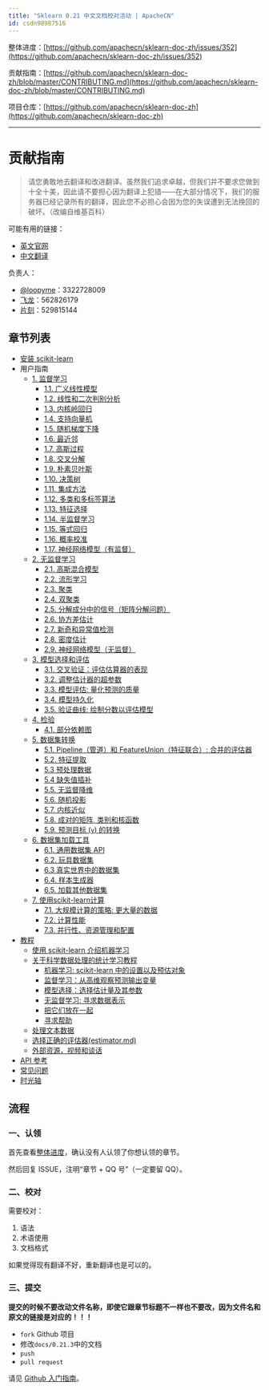 ```yaml
---
title: "Sklearn 0.21 中文文档校对活动 | ApacheCN"
id: csdn98987516
---
```


整体进度：[https://github.com/apachecn/sklearn-doc-zh/issues/352](https://github.com/apachecn/sklearn-doc-zh/issues/352)

贡献指南：[https://github.com/apachecn/sklearn-doc-zh/blob/master/CONTRIBUTING.md](https://github.com/apachecn/sklearn-doc-zh/blob/master/CONTRIBUTING.md)

项目仓库：[https://github.com/apachecn/sklearn-doc-zh](https://github.com/apachecn/sklearn-doc-zh)

* * *

# 贡献指南

> 请您勇敢地去翻译和改进翻译。虽然我们追求卓越，但我们并不要求您做到十全十美，因此请不要担心因为翻译上犯错——在大部分情况下，我们的服务器已经记录所有的翻译，因此您不必担心会因为您的失误遭到无法挽回的破坏。（改编自维基百科）

可能有用的链接：

*   [英文官网](https://scikit-learn.org)
*   [中文翻译](https://sklearn.apachecn.org)

负责人：

*   [@loopyme](https://github.com/loopyme)：3322728009
*   [飞龙](https://github.com/wizardforcel)：562826179
*   [片刻](https://github.com/jiangzhonglian)：529815144

## 章节列表

*   [安装 scikit-learn](https://github.com/apachecn/sklearn-doc-zh/blob/master/docs/0.21.3/62.md)
*   用户指南
    *   [1\. 监督学习](https://github.com/apachecn/sklearn-doc-zh/blob/master/docs/0.21.3/1.md)
        *   [1.1\. 广义线性模型](https://github.com/apachecn/sklearn-doc-zh/blob/master/docs/0.21.3/2.md)
        *   [1.2\. 线性和二次判别分析](https://github.com/apachecn/sklearn-doc-zh/blob/master/docs/0.21.3/3.md)
        *   [1.3\. 内核岭回归](https://github.com/apachecn/sklearn-doc-zh/blob/master/docs/0.21.3/4.md)
        *   [1.4\. 支持向量机](https://github.com/apachecn/sklearn-doc-zh/blob/master/docs/0.21.3/5.md)
        *   [1.5\. 随机梯度下降](https://github.com/apachecn/sklearn-doc-zh/blob/master/docs/0.21.3/6.md)
        *   [1.6\. 最近邻](https://github.com/apachecn/sklearn-doc-zh/blob/master/docs/0.21.3/7.md)
        *   [1.7\. 高斯过程](https://github.com/apachecn/sklearn-doc-zh/blob/master/docs/0.21.3/8.md)
        *   [1.8\. 交叉分解](https://github.com/apachecn/sklearn-doc-zh/blob/master/docs/0.21.3/9.md)
        *   [1.9\. 朴素贝叶斯](https://github.com/apachecn/sklearn-doc-zh/blob/master/docs/0.21.3/10.md)
        *   [1.10\. 决策树](https://github.com/apachecn/sklearn-doc-zh/blob/master/docs/0.21.3/11.md)
        *   [1.11\. 集成方法](https://github.com/apachecn/sklearn-doc-zh/blob/master/docs/0.21.3/12.md)
        *   [1.12\. 多类和多标签算法](https://github.com/apachecn/sklearn-doc-zh/blob/master/docs/0.21.3/13.md)
        *   [1.13\. 特征选择](https://github.com/apachecn/sklearn-doc-zh/blob/master/docs/0.21.3/14.md)
        *   [1.14\. 半监督学习](https://github.com/apachecn/sklearn-doc-zh/blob/master/docs/0.21.3/15.md)
        *   [1.15\. 等式回归](https://github.com/apachecn/sklearn-doc-zh/blob/master/docs/0.21.3/16.md)
        *   [1.16\. 概率校准](https://github.com/apachecn/sklearn-doc-zh/blob/master/docs/0.21.3/17.md)
        *   [1.17\. 神经网络模型（有监督）](https://github.com/apachecn/sklearn-doc-zh/blob/master/docs/0.21.3/18.md)
    *   [2\. 无监督学习](https://github.com/apachecn/sklearn-doc-zh/blob/master/docs/0.21.3/19.md)
        *   [2.1\. 高斯混合模型](https://github.com/apachecn/sklearn-doc-zh/blob/master/docs/0.21.3/20.md)
        *   [2.2\. 流形学习](https://github.com/apachecn/sklearn-doc-zh/blob/master/docs/0.21.3/21.md)
        *   [2.3\. 聚类](https://github.com/apachecn/sklearn-doc-zh/blob/master/docs/0.21.3/22.md)
        *   [2.4\. 双聚类](https://github.com/apachecn/sklearn-doc-zh/blob/master/docs/0.21.3/23.md)
        *   [2.5\. 分解成分中的信号（矩阵分解问题）](https://github.com/apachecn/sklearn-doc-zh/blob/master/docs/0.21.3/24.md)
        *   [2.6\. 协方差估计](https://github.com/apachecn/sklearn-doc-zh/blob/master/docs/0.21.3/25.md)
        *   [2.7\. 新奇和异常值检测](https://github.com/apachecn/sklearn-doc-zh/blob/master/docs/0.21.3/26.md)
        *   [2.8\. 密度估计](https://github.com/apachecn/sklearn-doc-zh/blob/master/docs/0.21.3/27.md)
        *   [2.9\. 神经网络模型（无监督）](https://github.com/apachecn/sklearn-doc-zh/blob/master/docs/0.21.3/28.md)
    *   [3\. 模型选择和评估](https://github.com/apachecn/sklearn-doc-zh/blob/master/docs/0.21.3/29.md)
        *   [3.1\. 交叉验证：评估估算器的表现](https://github.com/apachecn/sklearn-doc-zh/blob/master/docs/0.21.3/30.md)
        *   [3.2\. 调整估计器的超参数](https://github.com/apachecn/sklearn-doc-zh/blob/master/docs/0.21.3/31.md)
        *   [3.3\. 模型评估: 量化预测的质量](https://github.com/apachecn/sklearn-doc-zh/blob/master/docs/0.21.3/32.md)
        *   [3.4\. 模型持久化](https://github.com/apachecn/sklearn-doc-zh/blob/master/docs/0.21.3/33.md)
        *   [3.5\. 验证曲线: 绘制分数以评估模型](https://github.com/apachecn/sklearn-doc-zh/blob/master/docs/0.21.3/34.md)
    *   [4\. 检验](https://github.com/apachecn/sklearn-doc-zh/blob/master/docs/0.21.3/35.md)
        *   [4.1\. 部分依赖图](https://github.com/apachecn/sklearn-doc-zh/blob/master/docs/0.21.3/36.md)
    *   [5\. 数据集转换](https://github.com/apachecn/sklearn-doc-zh/blob/master/docs/0.21.3/37.md)
        *   [5.1\. Pipeline（管道）和 FeatureUnion（特征联合）: 合并的评估器](https://github.com/apachecn/sklearn-doc-zh/blob/master/docs/0.21.3/38.md)
        *   [5.2\. 特征提取](https://github.com/apachecn/sklearn-doc-zh/blob/master/docs/0.21.3/39.md)
        *   [5.3 预处理数据](https://github.com/apachecn/sklearn-doc-zh/blob/master/docs/0.21.3/40.md)
        *   [5.4 缺失值插补](https://github.com/apachecn/sklearn-doc-zh/blob/master/docs/0.21.3/41.md)
        *   [5.5\. 无监督降维](https://github.com/apachecn/sklearn-doc-zh/blob/master/docs/0.21.3/42.md)
        *   [5.6\. 随机投影](https://github.com/apachecn/sklearn-doc-zh/blob/master/docs/0.21.3/43.md)
        *   [5.7\. 内核近似](https://github.com/apachecn/sklearn-doc-zh/blob/master/docs/0.21.3/44.md)
        *   [5.8\. 成对的矩阵, 类别和核函数](https://github.com/apachecn/sklearn-doc-zh/blob/master/docs/0.21.3/45.md)
        *   [5.9\. 预测目标 (`y`) 的转换](https://github.com/apachecn/sklearn-doc-zh/blob/master/docs/0.21.3/46.md)
    *   [6\. 数据集加载工具](https://github.com/apachecn/sklearn-doc-zh/blob/master/docs/0.21.3/47.md)
        *   [6.1\. 通用数据集 API](https://github.com/apachecn/sklearn-doc-zh/blob/master/docs/0.21.3/47.md)
        *   [6.2\. 玩具数据集](https://github.com/apachecn/sklearn-doc-zh/blob/master/docs/0.21.3/47.md)
        *   [6.3 真实世界中的数据集](https://github.com/apachecn/sklearn-doc-zh/blob/master/docs/0.21.3/47.md)
        *   [6.4\. 样本生成器](https://github.com/apachecn/sklearn-doc-zh/blob/master/docs/0.21.3/47.md)
        *   [6.5\. 加载其他数据集](https://github.com/apachecn/sklearn-doc-zh/blob/master/docs/0.21.3/47.md)
    *   [7\. 使用scikit-learn计算](https://github.com/apachecn/sklearn-doc-zh/blob/master/docs/0.21.3/48.md)
        *   [7.1\. 大规模计算的策略: 更大量的数据](https://github.com/apachecn/sklearn-doc-zh/blob/master/docs/0.21.3/48.md)
        *   [7.2\. 计算性能](https://github.com/apachecn/sklearn-doc-zh/blob/master/docs/0.21.3/48.md)
        *   [7.3\. 并行性、资源管理和配置](https://github.com/apachecn/sklearn-doc-zh/blob/master/docs/0.21.3/48.md)
*   [教程](https://github.com/apachecn/sklearn-doc-zh/blob/master/docs/0.21.3/50.md)
    *   [使用 scikit-learn 介绍机器学习](https://github.com/apachecn/sklearn-doc-zh/blob/master/docs/0.21.3/51.md)
    *   [关于科学数据处理的统计学习教程](https://github.com/apachecn/sklearn-doc-zh/blob/master/docs/0.21.3/52.md)
        *   [机器学习: scikit-learn 中的设置以及预估对象](https://github.com/apachecn/sklearn-doc-zh/blob/master/docs/0.21.3/53.md)
        *   [监督学习：从高维观察预测输出变量](https://github.com/apachecn/sklearn-doc-zh/blob/master/docs/0.21.3/54.md)
        *   [模型选择：选择估计量及其参数](https://github.com/apachecn/sklearn-doc-zh/blob/master/docs/0.21.3/55.md)
        *   [无监督学习: 寻求数据表示](https://github.com/apachecn/sklearn-doc-zh/blob/master/docs/0.21.3/56.md)
        *   [把它们放在一起](https://github.com/apachecn/sklearn-doc-zh/blob/master/docs/0.21.3/57.md)
        *   [寻求帮助](https://github.com/apachecn/sklearn-doc-zh/blob/master/docs/0.21.3/58.md)
    *   [处理文本数据](https://github.com/apachecn/sklearn-doc-zh/blob/master/docs/0.21.3/59.md)
    *   [选择正确的评估器(estimator.md)](https://github.com/apachecn/sklearn-doc-zh/blob/master/docs/0.21.3/60.md)
    *   [外部资源，视频和谈话](https://github.com/apachecn/sklearn-doc-zh/blob/master/docs/0.21.3/61.md)
*   [API 参考](https://scikit-learn.org/stable/modules/classes.html)
*   [常见问题](https://github.com/apachecn/sklearn-doc-zh/blob/master/docs/0.21.3/63.md)
*   [时光轴](https://github.com/apachecn/sklearn-doc-zh/blob/master/docs/0.21.3/64.md)

## 流程

### 一、认领

首先查看[整体进度](https://github.com/apachecn/sklearn-doc-zh/issues/352)，确认没有人认领了你想认领的章节。

然后回复 ISSUE，注明“章节 + QQ 号”（一定要留 QQ）。

### 二、校对

需要校对：

1.  语法
2.  术语使用
3.  文档格式

如果觉得现有翻译不好，重新翻译也是可以的。

### 三、提交

**提交的时候不要改动文件名称，即使它跟章节标题不一样也不要改，因为文件名和原文的链接是对应的！！！**

*   `fork` Github 项目
*   修改`docs/0.21.3`中的文档
*   `push`
*   `pull request`

请见 [Github 入门指南](https://github.com/apachecn/kaggle/blob/master/docs/GitHub)。